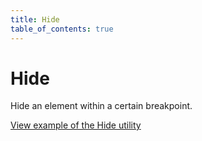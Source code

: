 ```yaml
---
title: Hide
table_of_contents: true
---
```


# Hide

Hide an element within a certain breakpoint.

<a href="https://vanilla-framework.github.io/vanilla-framework/examples/utilities/hide/"
    class="js-example">
    View example of the Hide utility
</a>
